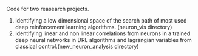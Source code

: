 Code for two reasearch projects.

1. Identifying a low dimensional space of the search path of most used deep reinforcement learning algorithms. (neuron_vis directory)
2. Identifying linear and non linear correlations from neurons in a trained deep neural networks in DRL algorithms and lagrangian variables from classical control.(new_neuron_analysis directory)

